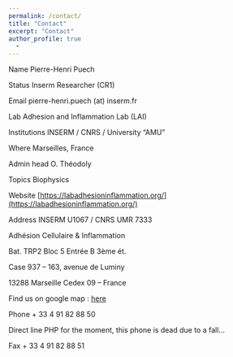 ```yaml
---
permalink: /contact/
title: "Contact"
excerpt: "Contact"
author_profile: true
  - 
---
```



Name Pierre-Henri Puech

Status Inserm Researcher (CR1)

Email pierre-henri.puech (at) inserm.fr

Lab  Adhesion and Inflammation Lab (LAI)

Institutions  INSERM / CNRS / University “AMU”

Where  Marseilles, France

Admin head  O. Théodoly

Topics  Biophysics

Website [https://labadhesioninflammation.org/](https://labadhesioninflammation.org/)

Address INSERM U1067 / CNRS UMR 7333

Adhésion Cellulaire & Inflammation

Bat. TRP2 Bloc 5 Entrée B 3ème ét.

Case 937 – 163, avenue de Luminy

13288 Marseille Cedex 09 – France

Find us on google map : [here](https://www.google.fr/maps/place/Adhesion+and+Inflammation+Lab+%28LAI+:+INSERM+U1067+%2F+CNRS+UMR7333%29/@43.231605,5.441279,17z/data=!3m1!4b1!4m2!3m1!1s0x12c9b9ae7e499b5d:0xdcaea305c3aa2e61?hl=fr)

Phone + 33 4 91 82 88 50

Direct line PHP  for the moment, this phone is dead due to a fall…

Fax + 33 4 91 82 88 51
